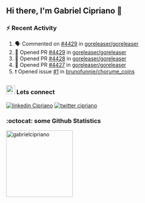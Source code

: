 ## Hi there, I'm Gabriel Cipriano 👋


### :zap: Recent Activity
<!--START_SECTION:activity-->
1. 🗣 Commented on [#4429](https://github.com/goreleaser/goreleaser/pull/4429#issuecomment-1817945245) in [goreleaser/goreleaser](https://github.com/goreleaser/goreleaser)
2. 💪 Opened PR [#4429](https://github.com/goreleaser/goreleaser/pull/4429) in [goreleaser/goreleaser](https://github.com/goreleaser/goreleaser)
3. 💪 Opened PR [#4428](https://github.com/goreleaser/goreleaser/pull/4428) in [goreleaser/goreleaser](https://github.com/goreleaser/goreleaser)
4. 💪 Opened PR [#4427](https://github.com/goreleaser/goreleaser/pull/4427) in [goreleaser/goreleaser](https://github.com/goreleaser/goreleaser)
5. ❗ Opened issue [#1](https://github.com/brunofunnie/chorume_coins/issues/1) in [brunofunnie/chorume_coins](https://github.com/brunofunnie/chorume_coins)
<!--END_SECTION:activity-->

### <img src="https://media3.giphy.com/media/S4CNuVzv50UH6gG5AN/giphy.gif?cid=ecf05e47dbmkqif1p4g2lpyegp44k864gkmp9p7bzp2k9hxh&ep=v1_stickers_search&rid=giphy.gif&ct=s" height="24"></img> Lets connect 
<a href="https://www.linkedin.com/in/gabrielcipriano/" target="blank"><img align="center" src="https://img.shields.io/badge/linkedin-%230077B5.svg?&style=for-the-badge&logo=linkedin&logoColor=white" alt="linkedin Cipriano" /></a> <a href="https://twitter.com/ciprigabs" target="blank"><img align="center" src="https://img.shields.io/badge/Twitter-1DA1F2?style=for-the-badge&logo=twitter&logoColor=white" alt="twitter cipriano" /></a>

### :octocat: some Github Statistics

<div>
  <a href="https://github.com/gabrielcipriano">
  <img height="180" src="https://github-readme-stats.vercel.app/api?username=gabrielcipriano&count_private=true&show_icons=true&theme=nord" alt="gabrielcipriano"/>
  </a>
</div>
